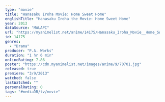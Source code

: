 ```yaml
---
type: "movie"
title: "Hanasaku Iroha Movie: Home Sweet Home"
englishTitle: "Hanasaku Iroha the Movie: Home Sweet Home"
year: 2013
dataSource: "MALAPI"
url: "https://myanimelist.net/anime/14175/Hanasaku_Iroha_Movie__Home_Sweet_Home"
id: 14175
genres: 
  - "Drama"
producer: "P.A. Works"
duration: "1 hr 6 min"
onlineRating: 7.86
poster: "https://cdn.myanimelist.net/images/anime/9/70701.jpg"
released: true
premiere: "3/9/2013"
watched: false
lastWatched: ""
personalRating: 0
tags: "#mediaDB/tv/movie"
---
```

